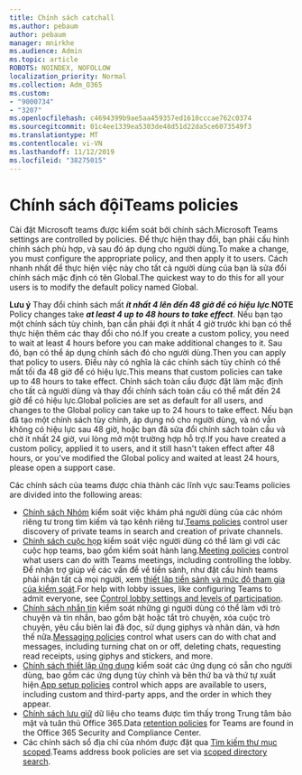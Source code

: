 ```yaml
---
title: Chính sách catchall
ms.author: pebaum
author: pebaum
manager: mnirkhe
ms.audience: Admin
ms.topic: article
ROBOTS: NOINDEX, NOFOLLOW
localization_priority: Normal
ms.collection: Adm_O365
ms.custom:
- "9000734"
- "3207"
ms.openlocfilehash: c4694399b9ae5aa459357ed1610cccae762c0374
ms.sourcegitcommit: 01c4ee1339ea5303de48d51d22da5ce6073549f3
ms.translationtype: MT
ms.contentlocale: vi-VN
ms.lasthandoff: 11/12/2019
ms.locfileid: "38275015"
---
```

# <a name="teams-policies"></a><span data-ttu-id="2fbb9-102">Chính sách đội</span><span class="sxs-lookup"><span data-stu-id="2fbb9-102">Teams policies</span></span>

<span data-ttu-id="2fbb9-103">Cài đặt Microsoft teams được kiểm soát bởi chính sách.</span><span class="sxs-lookup"><span data-stu-id="2fbb9-103">Microsoft Teams settings are controlled by policies.</span></span> <span data-ttu-id="2fbb9-104">Để thực hiện thay đổi, bạn phải cấu hình chính sách phù hợp, và sau đó áp dụng cho người dùng.</span><span class="sxs-lookup"><span data-stu-id="2fbb9-104">To make a change, you must configure the appropriate policy, and then apply it to users.</span></span> <span data-ttu-id="2fbb9-105">Cách nhanh nhất để thực hiện việc này cho tất cả người dùng của bạn là sửa đổi chính sách mặc định có tên Global.</span><span class="sxs-lookup"><span data-stu-id="2fbb9-105">The quickest way to do this for all your users is to modify the default policy named Global.</span></span> 

<span data-ttu-id="2fbb9-106">**Lưu ý** Thay đổi chính sách mất ***ít nhất 4 lên đến 48 giờ để có hiệu lực***.</span><span class="sxs-lookup"><span data-stu-id="2fbb9-106">**NOTE** Policy changes take ***at least 4 up to 48 hours to take effect***.</span></span> <span data-ttu-id="2fbb9-107">Nếu bạn tạo một chính sách tùy chỉnh, bạn cần phải đợi ít nhất 4 giờ trước khi bạn có thể thực hiện thêm các thay đổi cho nó.</span><span class="sxs-lookup"><span data-stu-id="2fbb9-107">If you create a custom policy, you need to wait at least 4 hours before you can make additional changes to it.</span></span> <span data-ttu-id="2fbb9-108">Sau đó, bạn có thể áp dụng chính sách đó cho người dùng.</span><span class="sxs-lookup"><span data-stu-id="2fbb9-108">Then you can apply that policy to users.</span></span> <span data-ttu-id="2fbb9-109">Điều này có nghĩa là các chính sách tùy chỉnh có thể mất tối đa 48 giờ để có hiệu lực.</span><span class="sxs-lookup"><span data-stu-id="2fbb9-109">This means that custom policies can take up to 48 hours to take effect.</span></span> <span data-ttu-id="2fbb9-110">Chính sách toàn cầu được đặt làm mặc định cho tất cả người dùng và thay đổi chính sách toàn cầu có thể mất đến 24 giờ để có hiệu lực.</span><span class="sxs-lookup"><span data-stu-id="2fbb9-110">Global policies are set as default for all users, and changes to the Global policy can take up to 24 hours to take effect.</span></span> <span data-ttu-id="2fbb9-111">Nếu bạn đã tạo một chính sách tùy chỉnh, áp dụng nó cho người dùng, và nó vẫn không có hiệu lực sau 48 giờ, hoặc bạn đã sửa đổi chính sách toàn cầu và chờ ít nhất 24 giờ, vui lòng mở một trường hợp hỗ trợ.</span><span class="sxs-lookup"><span data-stu-id="2fbb9-111">If you have created a custom policy, applied it to users, and it still hasn't taken effect after 48 hours, or you've modified the Global policy and waited at least 24 hours, please open a support case.</span></span>

<span data-ttu-id="2fbb9-112">Các chính sách của teams được chia thành các lĩnh vực sau:</span><span class="sxs-lookup"><span data-stu-id="2fbb9-112">Teams policies are divided into the following areas:</span></span>

- <span data-ttu-id="2fbb9-113">[Chính sách Nhóm](https://docs.microsoft.com/MicrosoftTeams/teams-policies) kiểm soát việc khám phá người dùng của các nhóm riêng tư trong tìm kiếm và tạo kênh riêng tư.</span><span class="sxs-lookup"><span data-stu-id="2fbb9-113">[Teams policies](https://docs.microsoft.com/MicrosoftTeams/teams-policies) control user discovery of private teams in search and creation of private channels.</span></span>  
- <span data-ttu-id="2fbb9-114">[Chính sách cuộc họp](https://docs.microsoft.com/microsoftteams/meeting-policies-in-teams) kiểm soát việc người dùng có thể làm gì với các cuộc họp teams, bao gồm kiểm soát hành lang.</span><span class="sxs-lookup"><span data-stu-id="2fbb9-114">[Meeting policies](https://docs.microsoft.com/microsoftteams/meeting-policies-in-teams) control what users can do with Teams meetings, including controlling the lobby.</span></span> <span data-ttu-id="2fbb9-115">Để nhận trợ giúp về các vấn đề về tiền sảnh, như đặt cấu hình teams phải nhận tất cả mọi người, xem [thiết lập tiền sảnh và mức độ tham gia của kiểm soát](https://docs.microsoft.com/en-us/alchemyinsights/bypass-lobby).</span><span class="sxs-lookup"><span data-stu-id="2fbb9-115">For help with lobby issues, like configuring Teams to admit everyone, see [Control lobby settings and levels of participation](https://docs.microsoft.com/en-us/alchemyinsights/bypass-lobby).</span></span>
- <span data-ttu-id="2fbb9-116">[Chính sách nhắn tin](https://docs.microsoft.com/microsoftteams/messaging-policies-in-teams) kiểm soát những gì người dùng có thể làm với trò chuyện và tin nhắn, bao gồm bật hoặc tắt trò chuyện, xóa cuộc trò chuyện, yêu cầu biên lai đã đọc, sử dụng giphys và nhãn dán, và hơn thế nữa.</span><span class="sxs-lookup"><span data-stu-id="2fbb9-116">[Messaging policies](https://docs.microsoft.com/microsoftteams/messaging-policies-in-teams) control what users can do with chat and messages, including turning chat on or off, deleting chats, requesting read receipts, using giphys and stickers, and more.</span></span>
- <span data-ttu-id="2fbb9-117">[Chính sách thiết lập ứng dụng](https://docs.microsoft.com/MicrosoftTeams/teams-app-setup-policies) kiểm soát các ứng dụng có sẵn cho người dùng, bao gồm các ứng dụng tùy chỉnh và bên thứ ba và thứ tự xuất hiện.</span><span class="sxs-lookup"><span data-stu-id="2fbb9-117">[App setup policies](https://docs.microsoft.com/MicrosoftTeams/teams-app-setup-policies) control which apps are available to users, including custom and third-party apps, and the order in which they appear.</span></span>  
- <span data-ttu-id="2fbb9-118">[Chính sách lưu giữ](https://docs.microsoft.com/microsoftteams/retention-policies) dữ liệu cho teams được tìm thấy trong Trung tâm bảo mật và tuân thủ Office 365.</span><span class="sxs-lookup"><span data-stu-id="2fbb9-118">Data [retention policies](https://docs.microsoft.com/microsoftteams/retention-policies) for Teams are found in the Office 365 Security and Compliance Center.</span></span>
- <span data-ttu-id="2fbb9-119">Các chính sách sổ địa chỉ của nhóm được đặt qua [Tìm kiếm thư mục scoped](https://docs.microsoft.com/MicrosoftTeams/teams-scoped-directory-search).</span><span class="sxs-lookup"><span data-stu-id="2fbb9-119">Teams address book policies are set via [scoped directory search](https://docs.microsoft.com/MicrosoftTeams/teams-scoped-directory-search).</span></span>